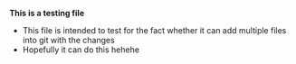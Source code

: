 **This is a testing file**

- This file is intended to test for the fact whether it can add multiple files into git with the changes
- Hopefully it can do this hehehe


